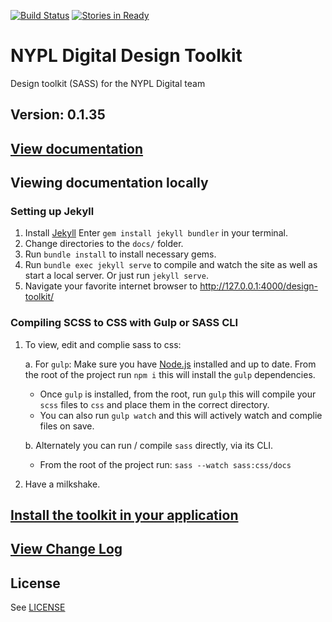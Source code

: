 [![Build Status](https://travis-ci.org/NYPL/design-toolkit.svg?branch=master)](https://travis-ci.org/NYPL/design-toolkit)
[![Stories in Ready](https://badge.waffle.io/NYPL/design-toolkit.png?label=ready&title=Ready)](https://waffle.io/NYPL/design-toolkit?utm_source=badge)
# NYPL Digital Design Toolkit
Design toolkit (SASS) for the NYPL Digital team

## Version: 0.1.35

## [View documentation](http://nypl.github.io/design-toolkit/)

## Viewing documentation locally
### Setting up Jekyll
1. Install [Jekyll](https://jekyllrb.com/) Enter `gem install jekyll bundler` in your terminal.
2. Change directories to the `docs/` folder.
3. Run `bundle install` to install necessary gems.
4. Run `bundle exec jekyll serve` to compile and watch the site as well as start a local server. Or just run `jekyll serve`.
5. Navigate your favorite internet browser to http://127.0.0.1:4000/design-toolkit/

### Compiling SCSS to CSS with Gulp or SASS CLI
1. To view, edit and complie sass to css:
  
    a. For `gulp`: Make sure you have [Node.js](http://nodejs.org/) installed and up to date. From the root of the project run `npm i` this will install the `gulp` dependencies.
    - Once `gulp` is installed, from the root, run `gulp` this will compile your `scss` files to `css` and place them in the correct directory.
    - You can also run `gulp watch` and this will actively watch and complie files on save.

    b. Alternately you can run / compile `sass` directly, via its CLI.
    - From the root of the project run: `sass --watch sass:css/docs`

2. Have a milkshake.

## [Install the toolkit in your application](INSTALL.md)

## [View Change Log](CHANGELOG.md)

## License

See [LICENSE](LICENSE)